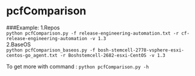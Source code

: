 # pcfComparison

###Example:
 1.Repos  
   `python pcfComparison.py -f release-engineering-automation.txt -r cf-release-engineering-automation -v 1.3`   
 2.BaseOS  
   `python pcfComparison_baseos.py -f bosh-stemcell-2778-vsphere-esxi-centos-go_agent.txt -r Boshstemcell-2682-esxi-CentOS -v 1.3  `
   
To get more with command : `python pcfComparison.py -h`

